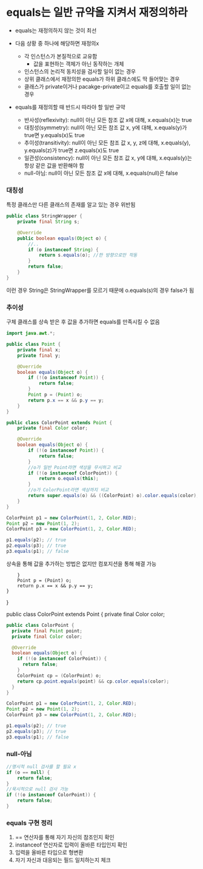# equals는 일반 규약을 지켜서 재정의하라

- equals는 재정의하지 않는 것이 최선
- 다음 상황 중 하나에 해당하면 재정의x
    - 각 인스턴스가 본질적으로 교유함
        - 값을 표현하는 객체가 아닌 동작하는 개체
    - 인스턴스의 논리적 동치성을 검사할 일이 없는 경우
    - 상위 클래스에서 재정의한 equals가 하위 클래스에도 딱 들어맞는 경우
    - 클래스가 private이거나 pacakge-private이고 equals를 호출할 일이 없는 경우

- equals를 재정의할 때 반드시 따라야 할 일반 규약
    - 반사성(reflexivity): null이 아닌 모든 참조 값 x에 대해, x.equals(x)는 true
    - 대칭성(symmetry): null이 아닌 모든 참조 값 x, y에 대해, x.equals(y)가 true면 y.equals(x)도 true
    - 추이성(transitivity): null이 아닌 모든 참조 값 x, y, z에 대해, x.equals(y), y.equals(z)가 true면 z.equals(x)도 true
    - 일관성(consistency): null이 아닌 모든 참조 값 x, y에 대해, x.equals(y)는 항상 같은 값을 반환해야 함
    - null-아님: null이 아닌 모든 참조 값 x에 대해, x.equals(null)은 false

### 대칭성

특정 클래스만 다른 클래스의 존재를 알고 있는 경우 위반됨

```java
public class StringWrapper {
    private final String s;

    @Override
    public boolean equals(Object o) {
        //..
        if (o instanceof String) {
            return s.equals(o); //한 방향으로만 작동
        }
        return false;
    }
}
```

이런 경우 String은 StringWrapper를 모르기 때문에 o.equals(s)의 경우 false가 됨

### 추이성

구체 클래스를 상속 받은 후 값을 추가하면 equals를 만족시킬 수 없음

```java
import java.awt.*;

public class Point {
    private final x;
    private final y;

    @Override
    boolean equals(Object o) {
        if (!(o instanceof Point)) {
            return false;
        }
        Point p = (Point) o;
        return p.x == x && p.y == y;
    }
}

public class ColorPoint extends Point {
    private final Color color;

    @Override
    boolean equals(Object o) {
        if (!(o instanceof Point)) {
            return false;
        }
        //o가 일반 Point라면 색상을 무시하고 비교
        if (!(o instanceof ColorPoint)) {
            return o.equals(this);
        }
        //o가 ColorPoint라면 색상까지 비교
        return super.equals(o) && ((ColorPoint) o).color.equals(color);
    }
}

ColorPoint p1 = new ColorPoint(1, 2, Color.RED);
Point p2 = new Point(1, 2);
ColorPoint p3 = new ColorPoint(1, 2, Color.RED);

p1.equals(p2); // true
p2.equals(p3); // true
p3.equals(p1); // false
```

상속을 통해 값을 추가하는 방법은 없지만 컴포지션을 통해 해결 가능

        }
        Point p = (Point) o;
        return p.x == x && p.y == y;
    }
}

public class ColorPoint extends Point {
private final Color color;

```java
public class ColorPoint {
  private final Point point;
  private final Color color;

  @Override
  boolean equals(Object o) {
    if (!(o instanceof ColorPoint)) {
      return false;
    }
    ColorPoint cp = (ColorPoint) o;
    return cp.point.equals(point) && cp.color.equals(color);
  }
}

ColorPoint p1 = new ColorPoint(1, 2, Color.RED);
Point p2 = new Point(1, 2);
ColorPoint p3 = new ColorPoint(1, 2, Color.RED);

p1.equals(p2); // true
p2.equals(p3); // true
p3.equals(p1); // false
```

### null-아님

```java
//명시적 null 검사를 할 필요 x
if (o == null) {
    return false;
}
//묵시적으로 null 검사 가능
if (!(o instanceof ColorPoint)) {
    return false;
}
```

### equals 구현 정리

1. == 연산자를 통해 자기 자신의 참조인지 확인
2. instanceof 연산자로 입력이 올바른 타입인지 확인
3. 입력을 올바른 타입으로 형변환
4. 자기 자신과 대응되는 필드 일치하는지 체크

